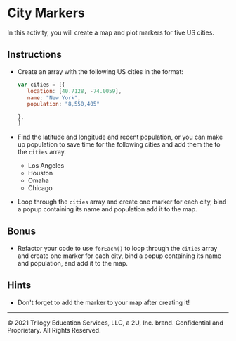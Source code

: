 # City Markers

In this activity, you will create a map and plot markers for five US cities.

## Instructions

* Create an array with the following US cities in the format:

   ```javascript
   var cities = [{
      location: [40.7128, -74.0059],
      name: "New York",
      population: "8,550,405"
   
   },
   ]
   ```

* Find the latitude and longitude and recent population, or you can make up population to save time for the following cities and add them the to the `cities` array.

   * Los Angeles
   * Houston
   * Omaha
   * Chicago

* Loop through the `cities` array and create one marker for each city, bind a popup containing its name and population add it to the map.

## Bonus

* Refactor your code to use `forEach()` to loop through the `cities` array and create one marker for each city, bind a popup containing its name and population, and add it to the map.

## Hints

* Don't forget to add the marker to your map after creating it!

---

© 2021 Trilogy Education Services, LLC, a 2U, Inc. brand.  Confidential and Proprietary.  All Rights Reserved.

